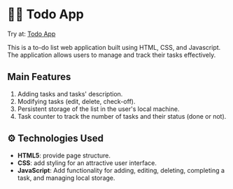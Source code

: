 # :memo::pencil: Todo App

Try at: [Todo App](https://danaalmalki.github.io/sda-3-online-javascript-todo-app/)

This is a to-do list web application built using HTML, CSS, and Javascript. The application allows users to manage and track their tasks effectively.

## Main Features
1. Adding tasks and tasks' description.
2. Modifying tasks (edit, delete, check-off).
3. Persistent storage of the list in the user's local machine.
4. Task counter to track the number of tasks and their status (done or not).

 ## ⚙️ Technologies Used

- **HTML5**: provide page structure. 
- **CSS**: add styling for an attractive user interface.
- **JavaScript**: Add functionality for adding, editing, deleting, completing a task, and managing local storage.
